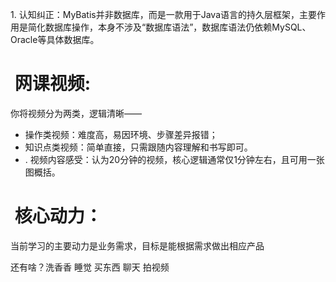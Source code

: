 1. 认知纠正：MyBatis并非数据库，而是一款用于Java语言的持久层框架，主要作用是简化数据库操作，本身不涉及“数据库语法”，数据库语法仍依赖MySQL、Oracle等具体数据库。

#  网课视频:
你将视频分为两类，逻辑清晰——
- 操作类视频：难度高，易因环境、步骤差异报错；
- 知识点类视频：简单直接，只需跟随内容理解和书写即可。
- . 视频内容感受：认为20分钟的视频，核心逻辑通常仅1分钟左右，且可用一张图概括。


#  核心动力：
当前学习的主要动力是业务需求，目标是能根据需求做出相应产品

还有啥？洗香香 睡觉 买东西 聊天 拍视频
